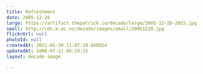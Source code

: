 ```yaml
---
title: Refreshment
date: 2005-12-28
large: https://artifact.thepatrick.io/decade/large/2005-12-28-2015.jpg
small: http://cdn.m.ac.nz/decade/images/small/20051228.jpg
flickrUrl: null
photoId: null
createdAt: 2011-01-30 11:07:19.660924
updatedAt: 2006-07-11 05:29:25
layout: decade-image

---
```


